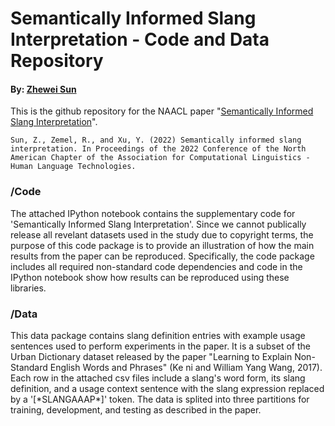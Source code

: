 # Semantically Informed Slang Interpretation - Code and Data Repository

#### By: [Zhewei Sun](http://www.cs.toronto.edu/~zheweisun/)

This is the github repository for the NAACL paper "[Semantically Informed Slang Interpretation](https://aclanthology.org/2022.naacl-main.383/)".


```
Sun, Z., Zemel, R., and Xu, Y. (2022) Semantically informed slang interpretation. In Proceedings of the 2022 Conference of the North American Chapter of the Association for Computational Linguistics - Human Language Technologies.
```

### /Code

The attached IPython notebook contains the supplementary code for 'Semantically Informed Slang Interpretation'. Since we cannot publically release all revelant datasets used in the study due to copyright terms, the purpose of this code package is to provide an illustration of how the main results from the paper can be reproduced. Specifically, the code package includes all required non-standard code dependencies and code in the IPython notebook show how results can be reproduced using these libraries.

### /Data

This data package contains slang definition entries with example usage sentences used to perform experiments in the paper. It is a subset of the Urban Dictionary dataset released by the paper "Learning to Explain Non-Standard English Words and Phrases" (Ke ni and William Yang Wang, 2017). Each row in the attached csv files include a slang's word form, its slang definition, and a usage context sentence with the slang expression replaced by a '[\*SLANGAAAP\*]' token. The data is splited into three partitions for training, development, and testing as described in the paper.